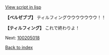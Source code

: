 [View script in lisp](../scripts/100205014.txt)

**【ベルゼブブ】**
ティルフィングウウウウウウウ！！

**【ティルフィング】**
これで終わりよ！

Next: [100205018](100205018.md)

[Back to index](index.md)
